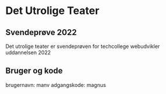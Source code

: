 # Det Utrolige Teater
## Svendeprøve 2022
Det utrolige teater er svendeprøven for techcollege webudvikler uddannelsen 2022

## Bruger og kode

brugernavn: manv
adgangskode: magnus